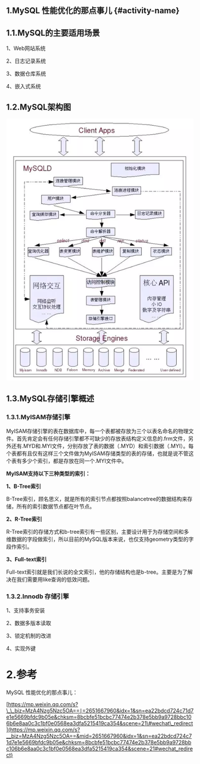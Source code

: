 ## 1.MySQL 性能优化的那点事儿 {#activity-name}

## 1.1.**MySQL的主要适用场景**

1、Web网站系统

2、日志记录系统

3、数据仓库系统

4、嵌入式系统

## 1.2.**MySQL架构图**

![](/static/image/mysql架构图.webp)

## 1.3.MySQL存储引擎概述

### 1.3.1.MyISAM存储引擎

MyISAM存储引擎的表在数据库中，每一个表都被存放为三个以表名命名的物理文件。首先肯定会有任何存储引擎都不可缺少的存放表结构定义信息的.frm文件，另外还有.MYD和.MYI文件，分别存放了表的数据（.MYD）和索引数据（.MYI）。每个表都有且仅有这样三个文件做为MyISAM存储类型的表的存储，也就是说不管这个表有多少个索引，都是存放在同一个.MYI文件中。

**MyISAM支持以下三种类型的索引：**

**1、B-Tree索引**

B-Tree索引，顾名思义，就是所有的索引节点都按照balancetree的数据结构来存储，所有的索引数据节点都在叶节点。

**2、R-Tree索引**

R-Tree索引的存储方式和b-tree索引有一些区别，主要设计用于为存储空间和多维数据的字段做索引，所以目前的MySQL版本来说，也仅支持geometry类型的字段作索引。

**3、Full-text索引**

Full-text索引就是我们长说的全文索引，他的存储结构也是b-tree。主要是为了解决在我们需要用like查询的低效问题。

### 1.3.2.Innodb 存储引擎

  


1、支持事务安装

2、数据多版本读取

3、锁定机制的改进

4、实现外键

  


# 2.参考

MySQL 性能优化的那点事儿：

[https://mp.weixin.qq.com/s?\_\_biz=MzA4Nzg5Nzc5OA==∣=2651667960&idx=1&sn=ea22bdcd724c71d7e1e5669bfdc9b05e&chksm=8bcbfe51bcbc77474e2b378e5bb9a9728bbc106b6e8aa0c3c1bf0e0568ea3dfa5215419ca354&scene=21\#wechat\_redirect](https://mp.weixin.qq.com/s?__biz=MzA4Nzg5Nzc5OA==&mid=2651667960&idx=1&sn=ea22bdcd724c71d7e1e5669bfdc9b05e&chksm=8bcbfe51bcbc77474e2b378e5bb9a9728bbc106b6e8aa0c3c1bf0e0568ea3dfa5215419ca354&scene=21#wechat_redirect)

